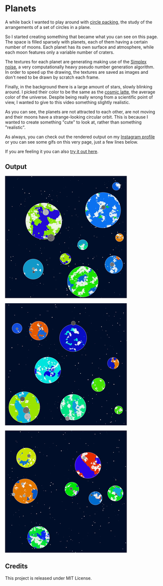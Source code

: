 # Planets

A while back I wanted to play around with [circle packing](https://en.wikipedia.org/wiki/Circle_packing), the study of the arrangements of a set of circles in a plane.

So I started creating something that became what you can see on this page.
The space is filled sparsely with planets, each of them having a certain number of moons.
Each planet has its own surface and atmosphere, while each moon features only a variable number of craters.

The textures for each planet are generating making use of the [Simplex noise](https://en.wikipedia.org/wiki/Simplex_noise), a very computationally heavy pseudo number generation algorithm.
In order to speed up the drawing, the textures are saved as images and don't need to be drawn by scratch each frame.

Finally, in the background there is a large amount of stars, slowly blinking around.
I picked their color to be the same as the [cosmic latte](https://en.wikipedia.org/wiki/Cosmic_latte), the average color of the universe.
Despite being really wrong from a scientific point of view, I wanted to give to this video something slightly realistic.

As you can see, the planets are not attracted to each other, are not moving and their moons have a strange-looking circular orbit.
This is because I wanted to create something "cute" to look at, rather than something "realistic".

As always, you can check out the rendered output on my [Instagram profile](https://instagram.com/lorossi97) or you can see some gifs on this very page, just a few lines below.

If you are feeling it you can also [try it out here](https://lorenzoros.si/planets).

## Output

![output-1](output/1/output.gif)

![output-2](output/2/output.gif)

![output-3](output/3/output.gif)

## Credits

This project is released under MIT License.

